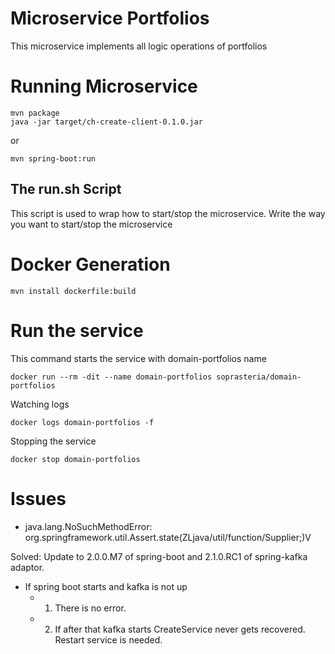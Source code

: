# Microservice Portfolios

This microservice implements all logic operations of portfolios
  

# Running Microservice

```
mvn package
java -jar target/ch-create-client-0.1.0.jar
```

or

```
mvn spring-boot:run
```

## The run.sh Script

This script is used to wrap how to start/stop the microservice. Write the way you want to start/stop the microservice

# Docker Generation

```
mvn install dockerfile:build
```

# Run the service

This command starts the service with domain-portfolios name

```
docker run --rm -dit --name domain-portfolios soprasteria/domain-portfolios
```

Watching logs

```
docker logs domain-portfolios -f
```

Stopping the service

```
docker stop domain-portfolios
```

# Issues

- java.lang.NoSuchMethodError: org.springframework.util.Assert.state(ZLjava/util/function/Supplier;)V

Solved: Update to 2.0.0.M7 of spring-boot and 2.1.0.RC1 of spring-kafka adaptor.

- If spring boot starts and kafka is not up
    - 1. There is no error.
    - 2. If after that kafka starts CreateService never gets recovered. Restart service is needed.